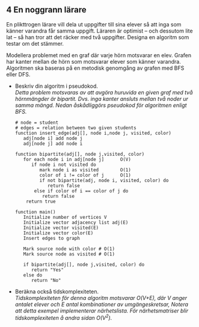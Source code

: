 ## 4 En noggrann lärare

En plikttrogen lärare vill dela ut uppgifter till sina elever så att inga som känner varandra får samma uppgift. Läraren är optimist – och dessutom lite lat – så han tror att det räcker med två uppgifter. Designa en algoritm som testar om det stämmer.

Modellera problemet med en graf där varje hörn motsvarar en elev. Grafen har kanter mellan de hörn som motsvarar elever som känner varandra. Algoritmen ska baseras på en metodisk genomgång av grafen med BFS eller DFS.

- Beskriv din algoritm i pseudokod.</br>
  *Detta problem motsvaras av att avgöra huruvida en given graf med två hörnmängder är bipartit. Dvs. inga kanter ansluts mellan två noder ur samma mängd. Nedan åskådliggörs pseudokod för algoritmen enligt BFS.*  
  ```
  # node = student
  # edges = relation between two given students
  function insert_edge(adj[], node i,node j, visited, color) 
     adj[node i] add node j
     adj[node j] add node i 
     
  function bipartite(adj[], node j,visited, color)
     for each node i in adj[node j]      O(V)
        if node i not visited do 
           mark node i as visited        O(1)  
           color of i != color of j      O(1)
           if not bipartite(adj, node i, visited, color) do
              return false 
         else if color of i == color of j do
            return false 
      return true
  
  function main()
     Initialize number of vertices V
     Initialize vector adjacency list adj(E)
     Initialize vector visited(E)
     Initialize vector color(E)
     Insert edges to graph
     
     Mark source node with color # O(1)
     Mark source node as visited # O(1)
     
     if bipartite(adj[], node j,visited, color) do
        return "Yes"
     else do 
        return "No"   
  ```
- Beräkna också tidskomplexiteten. </br>
  *Tidskomplexiteten för denna algoritm motsvarar O(V+E), där V anger antalet elever och E antal kombinationer av umgängeskretsar, Notera att detta exempel implementerar närhetslista. För närhetsmatriser blir tidskomplexiteten å andra sidan O(V<sup>2</sup>).*

